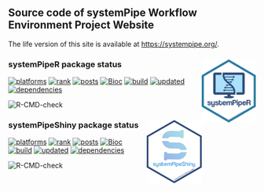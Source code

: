 ## Source code of systemPipe Workflow Environment Project Website

The life version of this site is available at <https://systempipe.org/>.

### systemPipeR package status <img src="https://raw.githubusercontent.com/systemPipeR/systemPipeR.github.io/main/static/images/systemPipeR.png" align="right" height="129" />

[![platforms](https://www.bioconductor.org/shields/availability/release/systemPipeR.svg)](http://www.bioconductor.org/packages/devel/bioc/html/systemPipeR.html#archives)
[![rank](http://www.bioconductor.org/shields/downloads/devel/systemPipeR.svg)](http://bioconductor.org/packages/stats/bioc/systemPipeR/)
[![posts](http://www.bioconductor.org/shields/posts/systemPipeR.svg)](https://support.bioconductor.org/t/systempiper/)
[![Bioc](http://www.bioconductor.org/shields/years-in-bioc/systemPipeR.svg)](http://www.bioconductor.org/packages/devel/bioc/html/systemPipeR.html#since)
[![build](http://www.bioconductor.org/shields/build/devel/bioc/systemPipeR.svg)](http://bioconductor.org/checkResults/devel/bioc-LATEST/systemPipeR/)
[![updated](http://www.bioconductor.org/shields/lastcommit/devel/bioc/systemPipeR.svg)](http://bioconductor.org/checkResults/devel/bioc-LATEST/systemPipeR/)
[![dependencies](http://www.bioconductor.org/shields/dependencies/devel/systemPipeR.svg)](http://www.bioconductor.org/packages/devel/bioc/html/systemPipeR.html#since)

![R-CMD-check](https://github.com/tgirke/systemPipeR/workflows/R-CMD-check/badge.svg)



### systemPipeShiny package status <img src="https://raw.githubusercontent.com/systemPipeR/systemPipeR.github.io/main/static/images/systemPipeShiny.png" align="right" height="129" />

[![platforms](https://www.bioconductor.org/shields/availability/release/systemPipeShiny.svg)](http://www.bioconductor.org/packages/devel/bioc/html/systemPipeShiny.html#archives)
[![rank](http://www.bioconductor.org/shields/downloads/devel/systemPipeShiny.svg)](http://bioconductor.org/packages/stats/bioc/systemPipeShiny/)
[![posts](http://www.bioconductor.org/shields/posts/systemPipeShiny.svg)](https://support.bioconductor.org/t/systemPipeShiny/)
[![Bioc](http://www.bioconductor.org/shields/years-in-bioc/systemPipeShiny.svg)](http://www.bioconductor.org/packages/devel/bioc/html/systemPipeShiny.html#since)
[![build](http://www.bioconductor.org/shields/build/devel/bioc/systemPipeShiny.svg)](http://bioconductor.org/checkResults/devel/bioc-LATEST/systemPipeShiny/)
[![updated](http://www.bioconductor.org/shields/lastcommit/devel/bioc/systemPipeShiny.svg)](http://bioconductor.org/checkResults/devel/bioc-LATEST/systemPipeShiny/)
[![dependencies](http://www.bioconductor.org/shields/dependencies/devel/systemPipeShiny.svg)](http://www.bioconductor.org/packages/devel/bioc/html/systemPipeShiny.html#since)

<!-- badges: start -->
![R-CMD-check](https://github.com/systemPipeR/systemPipeShiny/workflows/R-CMD-check/badge.svg)
<!-- badges: end -->
